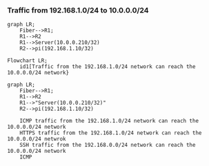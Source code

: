 
### Traffic from 192.168.1.0/24 to 10.0.0.0/24

```mermaid
graph LR;
    Fiber-->R1;
    R1-->R2
    R1-->Server(10.0.0.210/32)
    R2-->pi(192.168.1.10/32)
```

```mermaid
Flowchart LR;
    id1[Traffic from the 192.168.1.0/24 network can reach the 10.0.0.0/24 network}

```


```mermaid
graph LR;
    Fiber-->R1;
    R1-->R2
    R1-->"Server(10.0.0.210/32)"
    R2-->pi(192.168.1.10/32)
```
```
    ICMP traffic from the 192.168.1.0/24 network can reach the 10.0.0.0/24 network
    HTTPS traffic from the 192.168.1.0/24 network can reach the 10.0.0.0/24 netwrok
    SSH traffic from the 192.168.0.0/24 network can reach the 10.0.0.0/24 network
    ICMP
```